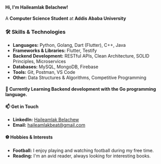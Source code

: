 <!--
## Hi 👋
🌱 I’m currently studying computer science at Addis Ababa University. -->
#### Hi, I'm Haileamlak Belachew!
A **Computer Science Student** at **Addis Ababa University**

### 🛠️ Skills & Technologies

- **Languages:** Python, Golang, Dart (Flutter), C++, Java
- **Frameworks & Libraries:** Flutter, Testify
- **Backend Development:** RESTful APIs, Clean Architecture, SOLID Principles, Microservices
- **Databases:** MySQL, MongoDB, Firebase
- **Tools:** Git, Postman, VS Code
- **Other:** Data Structures & Algorithms, Competitive Programming

<!--
## 🌟 Notable Projects

- **[MK ICT Competition 1st Place Project](https://github.com/username/project-link)**: Developed a live and on-demand video streaming platform for EOTC MK Television Broadcast Service.
- **[Task Manager API](https://github.com/username/task-manager-api)**: A robust API built with Golang, following Clean Architecture principles.
- **[Calendar Application](https://github.com/username/calendar-app)**: A Java Swing application supporting Ethiopian and Gregorian calendars, with additional features like date conversions and holiday calculations.
- **[Health Information Website](https://github.com/username/health-info-website)**: A comprehensive health-related information website with a feature to find nearby health centers.
-->
#### 🌱 Currently Learning Backend development with the Go programming language.

<!--
## 💼 Experience

- **A2SV (Africa to Silicon Valley)**: Participated in a project phase focusing on backend development. Developed real-life software projects and enhanced problem-solving skills through competitive programming.
- **Hackathons**: Active participant in various hackathons, winning and contributing to innovative software solutions.
-->
#### 📫 Get in Touch

- **LinkedIn:** [Haileamlak Belachew](https://www.linkedin.com/in/haileamlak/)
- **Email:** haileamlakbeat@gmail.com
<!--
## 🏆 Achievements

- **1st Place** at MK ICT Competition'23
- **Graduated** with a GPA of 3.72/4.0 from Addis Ababa University
- **Mastered** advanced data structures and algorithms through A2SV
-->
#### ⚽ Hobbies & Interests

- **Football:** I enjoy playing and watching football during my free time.
- **Reading:** I'm an avid reader, always looking for interesting books.

